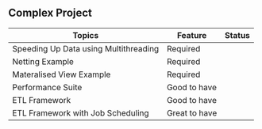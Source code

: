 ## Complex Project

|Topics|Feature|Status|
|----|----|----|
|Speeding Up Data using Multithreading|Required||
|Netting Example|Required||
|Materalised View Example|Required||
|Performance Suite|Good to have||
|ETL Framework|Good to have||
|ETL Framework with Job Scheduling|Great to have||
